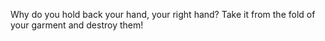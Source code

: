 Why do you hold back your hand, your right hand? Take it from the fold of your garment and destroy them!

